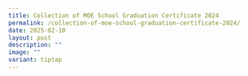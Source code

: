 ```yaml
---
title: Collection of MOE School Graduation Certificate 2024
permalink: /collection-of-moe-school-graduation-certificate-2024/
date: 2025-02-10
layout: post
description: ""
image: ""
variant: tiptap
---
```

